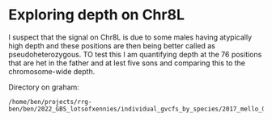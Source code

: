 # Exploring depth on Chr8L

I suspect that the signal on Chr8L is due to some males having atypically high depth and these positions are then being better called as pseudoheterozygous. TO test this I am quantifying depth at the 76 positions that are het in the father and at lest five sons and comparing this to the chromosome-wide depth.

Directory on graham:
```
/home/ben/projects/rrg-ben/ben/2022_GBS_lotsofxennies/individual_gvcfs_by_species/2017_mello_GBS/mapped_to_XTv10_concatscaf
```
